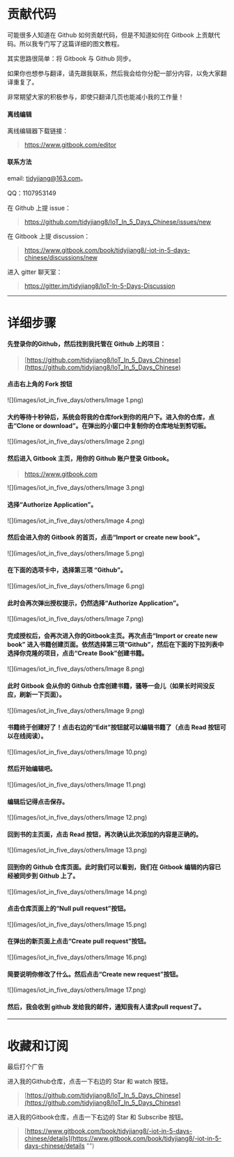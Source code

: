 # 贡献代码
可能很多人知道在 Github 如何贡献代码，但是不知道如何在 Gitbook 上贡献代码。所以我专门写了这篇详细的图文教程。

其实思路很简单：将 Gitbook 与 Github 同步。

如果你也想参与翻译，请先跟我联系，然后我会给你分配一部分内容，以免大家翻译重复了。

非常期望大家的积极参与，即使只翻译几页也能减小我的工作量！

####  离线编辑
离线编辑器下载链接：

> https://www.gitbook.com/editor

####  联系方法
email: tidyjiang@163.com。

QQ：1107953149

在 Github 上提 issue：
> https://github.com/tidyjiang8/IoT_In_5_Days_Chinese/issues/new

在 Gitbook 上提 discussion：
> https://www.gitbook.com/book/tidyjiang8/-iot-in-5-days-chinese/discussions/new

进入 gitter 聊天室：
> https://gitter.im/tidyjiang8/IoT-In-5-Days-Discussion


----------
# 详细步骤
#### 先登录你的Github，然后找到我托管在 Github 上的项目：
> [https://github.com/tidyjiang8/IoT_In_5_Days_Chinese](https://github.com/tidyjiang8/IoT_In_5_Days_Chinese)

#### 点击右上角的 Fork 按钮

![](images/iot_in_five_days/others/Image 1.png)

#### 大约等待十秒钟后，系统会将我的仓库fork到你的用户下。进入你的仓库，点击“Clone or download”。在弹出的小窗口中复制你的仓库地址到剪切板。

![](images/iot_in_five_days/others/Image 2.png)

#### 然后进入 Gitbook 主页，用你的 Github 账户登录 Gitbook。
> https://www.gitbook.com



![](images/iot_in_five_days/others/Image 3.png)

#### 选择“Authorize Application”。

![](images/iot_in_five_days/others/Image 4.png)

#### 然后会进入你的 Gitbook 的首页，点击“Import or create new book”。

![](images/iot_in_five_days/others/Image 5.png)

#### 在下面的选项卡中，选择第三项 “Github”。

![](images/iot_in_five_days/others/Image 6.png)

#### 此时会再次弹出授权提示，仍然选择“Authorize Application”。

![](images/iot_in_five_days/others/Image 7.png)

#### 完成授权后，会再次进入你的Gitbook主页。再次点击“Import or create new book” 进入书籍创建页面。依然选择第三项“Github”，然后在下面的下拉列表中选择你克隆的项目，点击“Create Book”创建书籍。

![](images/iot_in_five_days/others/Image 8.png)

#### 此时 Gitbook 会从你的 Github 仓库创建书籍，骚等一会儿（如果长时间没反应，刷新一下页面）。

![](images/iot_in_five_days/others/Image 9.png)

#### 书籍终于创建好了！点击右边的“Edit”按钮就可以编辑书籍了（点击 Read 按钮可以在线阅读）。

![](images/iot_in_five_days/others/Image 10.png)

#### 然后开始编辑吧。

![](images/iot_in_five_days/others/Image 11.png)

#### 编辑后记得点击保存。

![](images/iot_in_five_days/others/Image 12.png)

#### 回到书的主页面，点击 Read 按钮，再次确认此次添加的内容是正确的。

![](images/iot_in_five_days/others/Image 13.png)


#### 回到你的 Github 仓库页面。此时我们可以看到，我们在 Gitbook 编辑的内容已经被同步到 Github 上了。

![](images/iot_in_five_days/others/Image 14.png)

#### 点击仓库页面上的“Null pull request”按钮。

![](images/iot_in_five_days/others/Image 15.png)

#### 在弹出的新页面上点击“Create pull request”按钮。

![](images/iot_in_five_days/others/Image 16.png)

#### 简要说明你修改了什么。然后点击“Create new request”按钮。

![](images/iot_in_five_days/others/Image 17.png)


#### 然后，我会收到 github 发给我的邮件，通知我有人请求pull request了。

-------------

# 收藏和订阅

最后打个广告

进入我的Github仓库，点击一下右边的 Star 和 watch 按钮。
> [https://github.com/tidyjiang8/IoT_In_5_Days_Chinese](https://github.com/tidyjiang8/IoT_In_5_Days_Chinese)

进入我的Gitbook仓库，点击一下右边的 Star 和 Subscribe 按钮。

> [https://www.gitbook.com/book/tidyjiang8/-iot-in-5-days-chinese/details](https://www.gitbook.com/book/tidyjiang8/-iot-in-5-days-chinese/details "")


